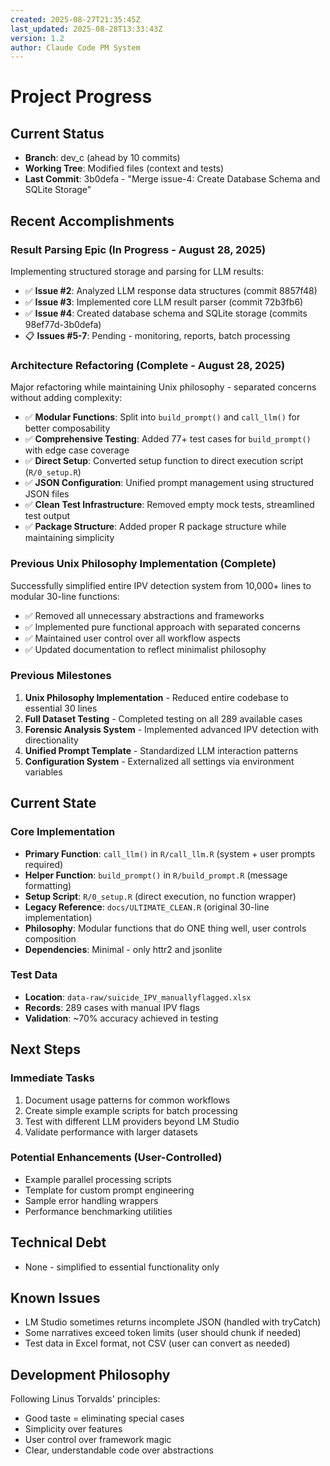 ```yaml
---
created: 2025-08-27T21:35:45Z
last_updated: 2025-08-28T13:33:43Z
version: 1.2
author: Claude Code PM System
---
```


# Project Progress

## Current Status
- **Branch**: dev_c (ahead by 10 commits)
- **Working Tree**: Modified files (context and tests)
- **Last Commit**: 3b0defa - "Merge issue-4: Create Database Schema and SQLite Storage"

## Recent Accomplishments

### Result Parsing Epic (In Progress - August 28, 2025)
Implementing structured storage and parsing for LLM results:
- ✅ **Issue #2**: Analyzed LLM response data structures (commit 8857f48)
- ✅ **Issue #3**: Implemented core LLM result parser (commit 72b3fb6)
- ✅ **Issue #4**: Created database schema and SQLite storage (commits 98ef77d-3b0defa)
- 📋 **Issues #5-7**: Pending - monitoring, reports, batch processing

### Architecture Refactoring (Complete - August 28, 2025)
Major refactoring while maintaining Unix philosophy - separated concerns without adding complexity:
- ✅ **Modular Functions**: Split into `build_prompt()` and `call_llm()` for better composability
- ✅ **Comprehensive Testing**: Added 77+ test cases for `build_prompt()` with edge case coverage
- ✅ **Direct Setup**: Converted setup function to direct execution script (`R/0_setup.R`)
- ✅ **JSON Configuration**: Unified prompt management using structured JSON files
- ✅ **Clean Test Infrastructure**: Removed empty mock tests, streamlined test output
- ✅ **Package Structure**: Added proper R package structure while maintaining simplicity

### Previous Unix Philosophy Implementation (Complete)
Successfully simplified entire IPV detection system from 10,000+ lines to modular 30-line functions:
- ✅ Removed all unnecessary abstractions and frameworks
- ✅ Implemented pure functional approach with separated concerns
- ✅ Maintained user control over all workflow aspects
- ✅ Updated documentation to reflect minimalist philosophy

### Previous Milestones
1. **Unix Philosophy Implementation** - Reduced entire codebase to essential 30 lines
2. **Full Dataset Testing** - Completed testing on all 289 available cases
3. **Forensic Analysis System** - Implemented advanced IPV detection with directionality
4. **Unified Prompt Template** - Standardized LLM interaction patterns
5. **Configuration System** - Externalized all settings via environment variables

## Current State

### Core Implementation
- **Primary Function**: `call_llm()` in `R/call_llm.R` (system + user prompts required)
- **Helper Function**: `build_prompt()` in `R/build_prompt.R` (message formatting)
- **Setup Script**: `R/0_setup.R` (direct execution, no function wrapper)
- **Legacy Reference**: `docs/ULTIMATE_CLEAN.R` (original 30-line implementation)
- **Philosophy**: Modular functions that do ONE thing well, user controls composition
- **Dependencies**: Minimal - only httr2 and jsonlite

### Test Data
- **Location**: `data-raw/suicide_IPV_manuallyflagged.xlsx`
- **Records**: 289 cases with manual IPV flags
- **Validation**: ~70% accuracy achieved in testing

## Next Steps

### Immediate Tasks
1. Document usage patterns for common workflows
2. Create simple example scripts for batch processing
3. Test with different LLM providers beyond LM Studio
4. Validate performance with larger datasets

### Potential Enhancements (User-Controlled)
- Example parallel processing scripts
- Template for custom prompt engineering
- Sample error handling wrappers
- Performance benchmarking utilities

## Technical Debt
- None - simplified to essential functionality only

## Known Issues
- LM Studio sometimes returns incomplete JSON (handled with tryCatch)
- Some narratives exceed token limits (user should chunk if needed)
- Test data in Excel format, not CSV (user can convert as needed)

## Development Philosophy
Following Linus Torvalds' principles:
- Good taste = eliminating special cases
- Simplicity over features
- User control over framework magic
- Clear, understandable code over abstractions